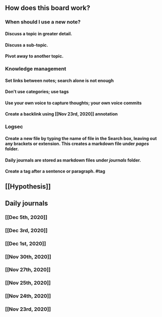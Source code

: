 ## How does this board work?
### When should I use a new note?
#### Discuss a topic in greater detail.
#### Discuss a sub-topic.
#### Pivot away to another topic.
### Knowledge management
#### Set links between notes; search alone is not enough
#### Don't use categories; use tags
#### Use your own voice to capture thoughts; your own voice commits
#### Create a backlink using [[Nov 23rd, 2020]] annotation
### Logsec
#### Create a new file by typing the name of file in the Search box, leaving out any brackets or extension. This creates a markdown file under _pages_ folder.
#### Daily journals are stored as markdown files under _journals_ folder.
#### Create a tag after a sentence or paragraph. #tag
####
###
## [[Hypothesis]]
## Daily journals
### [[Dec 5th, 2020]]
### [[Dec 3rd, 2020]]
### [[Dec 1st, 2020]]
### [[Nov 30th, 2020]]
### [[Nov 27th, 2020]]
### [[Nov 25th, 2020]]
### [[Nov 24th, 2020]]
### [[Nov 23rd, 2020]]
##
